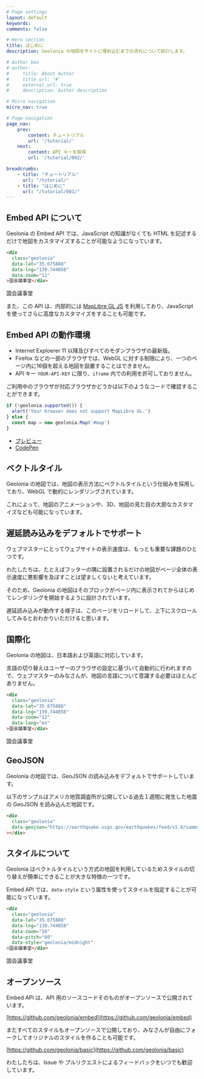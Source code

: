 ```yaml
---
# Page settings
layout: default
keywords:
comments: false

# Hero section
title: はじめに
description: Geolonia の地図をサイトに埋め込むまでの流れについて紹介します。

# Author box
# author:
#     title: About Author
#     title_url: '#'
#     external_url: true
#     description: Author description

# Micro navigation
micro_nav: true

# Page navigation
page_nav:
    prev:
        content: チュートリアル
        url: '/tutorial/'
    next:
        content: API キーを取得
        url: '/tutorial/002/'

breadcrumbs:
    - title: "チュートリアル"
      url: "/tutorial/"
    - title: "はじめに"
      url: "/tutorial/001/"
---
```


## Embed API について

Geolonia の Embed API では、JavaScript の知識がなくても HTML を記述するだけで地図をカスタマイズすることが可能なようになっています。

```html
<div
  class="geolonia"
  data-lat="35.675888"
  data-lng="139.744858"
  data-zoom="12"
>国会議事堂</div>
```

<div
  class="geolonia"
  data-lat="35.675888"
  data-lng="139.744858"
  data-zoom="12"
>国会議事堂</div>

また、この API は、内部的には [MapLibre GL JS](https://maplibre.org/maplibre-gl-js-docs/api/) を利用しており、JavaScript を使ってさらに高度なカスタマイズをすることも可能です。

## Embed API の動作環境

* Internet Exploerer 11 以降及びすべてのモダンブラウザの最新版。
* Firefox などの一部のブラウザでは、WebGL に対する制限により、一つのページ内に16個を超える地図を設置することはできません。
* API キー `YOUR-API-KEY` に限り、`iframe` 内での利用を許可しておりません。

ご利用中のブラウザが対応ブラウザかどうかは以下のようなコードで確認することができます。

```javascript
if (!geolonia.supported()) {
  alert('Your browser does not support MapLibre GL.')
} else {
  const map = new geolonia.Map('#map')
}
```

* [プレビュー](/examples/supported.html)
* [CodePen](https://codepen.io/pen?template=PoqELra)

## ベクトルタイル

Geolonia の地図では、地図の表示方法にベクトルタイルという仕組みを採用しており、WebGL で動的にレンダリングされています。

これによって、地図のアニメーションや、3D、地図の見た目の大胆なカスタマイズなども可能になっています。

## 遅延読み込みをデフォルトでサポート

ウェブマスターにとってウェブサイトの表示速度は、もっとも重要な課題のひとつです。

わたしたちは、たとえばフッターの隅に設置されるだけの地図がページ全体の表示速度に悪影響を及ぼすことは望ましくないと考えています。

そのため、Geolonia の地図はそのブロックがページ内に表示されてからはじめてレンダリングを開始するように設計されています。

遅延読み込みが動作する様子は、このページをリロードして、上下にスクロールしてみるとおわかりいただけると思います。

## 国際化

Geolonia の地図は、日本語および英語に対応しています。

言語の切り替えはユーザーのブラウザの設定に基づいて自動的に行われますので、ウェブマスターのみなさんが、地図の言語について意識する必要はほとんどありません。

```html
<div
  class="geolonia"
  data-lat="35.675888"
  data-lng="139.744858"
  data-zoom="12"
  data-lang="en"
>国会議事堂</div>
```

<div
  class="geolonia"
  data-lat="35.675888"
  data-lng="139.744858"
  data-zoom="12"
  data-lang="en"
>国会議事堂</div>

## GeoJSON

Geolonia の地図では、GeoJSON の読み込みをデフォルトでサポートしています。

以下のサンプルはアメリカ地質調査所が公開している過去１週間に発生した地震の GeoJSON を読み込んだ地図です。

```html
<div
  class="geolonia"
  data-geojson="https://earthquake.usgs.gov/earthquakes/feed/v1.0/summary/all_week.geojson"
></div>
```

<div
  class="geolonia"
  data-geojson="https://earthquake.usgs.gov/earthquakes/feed/v1.0/summary/all_week.geojson"
></div>

## スタイルについて

Geolonia はベクトルタイルという方式の地図を利用しているためスタイルの切り替えが簡単にできることが大きな特徴の一つです。

Embed API では、`data-style` という属性を使ってスタイルを指定することが可能になっています。

```html
<div
  class="geolonia"
  data-lat="35.675888"
  data-lng="139.744858"
  data-zoom="16"
  data-pitch="60"
  data-style="geolonia/midnight"
>国会議事堂</div>
```

<div
  class="geolonia"
  data-lat="35.675888"
  data-lng="139.744858"
  data-zoom="16"
  data-pitch="60"
  data-style="geolonia/midnight"
>国会議事堂</div>

## オープンソース

Embed API は、API 用のソースコードそのものがオープンソースで公開されています。

[https://github.com/geolonia/embed](https://github.com/geolonia/embed)

またすべてのスタイルもオープンソースで公開しており、みなさんが自由にフォークしてオリジナルのスタイルを作ることも可能です。

[https://github.com/geolonia/basic](https://github.com/geolonia/basic)

わたしたちは、Issue や プルリクエストによるフィードバックをいつでも歓迎しています。
